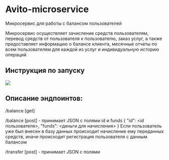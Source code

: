 # Avito-microservice
Микросервис для работы с балансом пользователей

Микросервис осуществляет зачисление средств пользователям, перевод средств от пользователя к пользователю, заказ услуг, а также предоставляет информацию о балансе клиента, месячные отчеты по всем пользователям для каждой из услуг и индивидуальную историю операций

Инструкция по запуску
---------------------
![](https://ibb.co/TTHwTSk)


Описание эндпоинтов:
---------------------------

/balance [get]   

/balance [post] - принимает JSON с полями id и funds
{
    "id": <id пользователя>,
    "funds": <деньги для начисления>
}
Если пользователь уже был внесен в базу данных происходит начисление ему переданных средств, иначе происходит регистрация пользователя с данным балансом

/transfer [post] - принимает JSON с полями 
